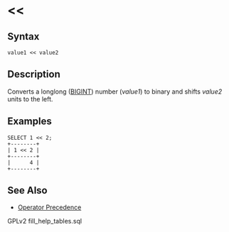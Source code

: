 # <<

## Syntax

```
value1 << value2
```

## Description

Converts a longlong ([BIGINT](../../../data-types/data-types-numeric-data-types/bigint.md)) number (_value1_) to binary and shifts _value2_ units to the left.

## Examples

```
SELECT 1 << 2;
+--------+
| 1 << 2 |
+--------+
|      4 |
+--------+
```

## See Also

* [Operator Precedence](../../../sql-structure/operators/operator-precedence.md)

GPLv2 fill\_help\_tables.sql
